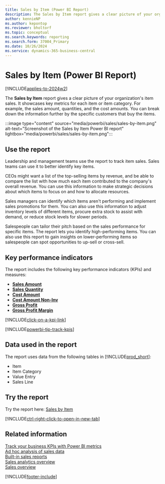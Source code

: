 ```yaml
---
title: Sales by Item (Power BI Report)
description: The Sales by Item report gives a clear picture of your organization's item sales.
author: kennieNP
ms.author: kepontop
ms.reviewer: bholtorf
ms.topic: conceptual
ms.search.keywords: reporting
ms.search.form: 37004_Primary
ms.date: 10/26/2024
ms.service: dynamics-365-business-central
---
```


# Sales by Item (Power BI Report)

[!INCLUDE[applies-to-2024w2](includes/applies-to-2024w2.md)]

The **Sales by Item** report gives a clear picture of your organization's item sales. It showcases key metrics for each item or item category. For example, the sales amount, quantities, and the cost amounts. You can break down the information further by the specific customers that buy the items.

:::image type="content" source="media/powerbi/sales/sales-by-item.png" alt-text="Screenshot of the Sales by Item Power BI report" lightbox="media/powerbi/sales/sales-by-item.png":::

## Use the report

Leadership and management teams use the report to track item sales. Sales teams can use it to better identify key items.  

CEOs might want a list of the top-selling items by revenue, and be able to compare the list with how much each item contributed to the company's overall revenue. You can use this information to make strategic decisions about which items to focus on and how to allocate resources.  

Sales managers can identify which items aren't performing and implement sales promotions for them. You can also use this information to adjust inventory levels of different items, procure extra stock to assist with demand, or reduce stock levels for slower periods.  

Salespeople can tailor their pitch based on the sales performance for specific items. The report lets you identify high-performing items. You can also use this report to gain insights on lower-performing items so salespeople can spot opportunities to up-sell or cross-sell.

## Key performance indicators

The report includes the following key performance indicators (KPIs) and measures:

- [**Sales Amount**](sales-powerbi-sales-kpis.md#sales-amount)
- [**Sales Quantity**](sales-powerbi-sales-kpis.md#sales-quantity)
- [**Cost Amount**](sales-powerbi-sales-kpis.md#cost-amount)
- [**Cost Amount Non-Inv**](sales-powerbi-sales-kpis.md#cost-amount-non-inv)
- [**Gross Profit**](sales-powerbi-sales-kpis.md#gross-profit)
- [**Gross Profit Margin**](sales-powerbi-sales-kpis.md#gross-profit-margin)

[!INCLUDE[click-on-a-kpi-link](includes/click-on-a-kpi-link.md)] 

[!INCLUDE[powerbi-tip-track-kpis](includes/powerbi-tip-track-kpis.md)]

## Data used in the report

The report uses data from the following tables in [!INCLUDE[prod_short](includes/prod_short.md)]:

- Item
- Item Category
- Value Entry
- Sales Line

## Try the report

Try the report here: [Sales by Item](https://businesscentral.dynamics.com?page=37004)

[!INCLUDE[ctrl-right-click-to-open-in-new-tab](includes/ctrl-right-click-to-open-in-new-tab.md)]

## Related information

[Track your business KPIs with Power BI metrics](track-kpis-with-power-bi-metrics.md)  
[Ad hoc analysis of sales data](ad-hoc-analysis-sales.md)  
[Built-in sales reports](sales-reports.md)  
[Sales analytics overview](sales-analytics-overview.md)  
[Sales overview](sales-manage-sales.md)  

[!INCLUDE[footer-include](includes/footer-banner.md)]
